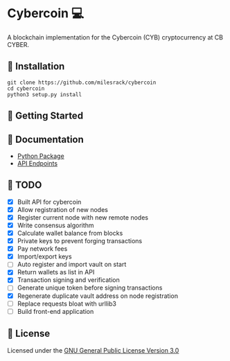# Cybercoin :computer:
A blockchain implementation for the Cybercoin (CYB) cryptocurrency at CB CYBER.

## :pushpin: Installation
```
git clone https://github.com/milesrack/cybercoin
cd cybercoin
python3 setup.py install
```

## :pushpin: Getting Started

## :pushpin: Documentation
- [Python Package](docs/package.md)
- [API Endpoints](docs/api.md)

## :pushpin: TODO
- [x] Built API for cybercoin
- [x] Allow registration of new nodes
- [x] Register current node with new remote nodes
- [x] Write consensus algorithm
- [x] Calculate wallet balance from blocks
- [x] Private keys to prevent forging transactions
- [x] Pay network fees
- [x] Import/export keys
- [ ] Auto register and import vault on start
- [x] Return wallets as list in API
- [x] Transaction signing and verification
- [ ] Generate unique token before signing transactions
- [x] Regenerate duplicate vault address on node registration
- [ ] Replace requests bloat with urllib3
- [ ] Build front-end application

## :pushpin: License
Licensed under the [GNU General Public License Version 3.0](https://www.gnu.org/licenses/gpl-3.0.txt)
